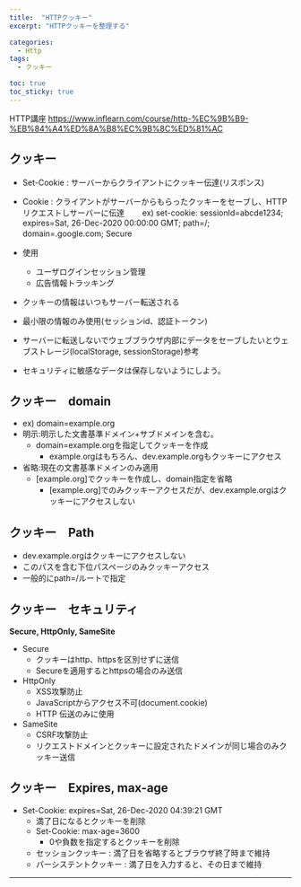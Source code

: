```yaml
---
title:  "HTTPクッキー"
excerpt: "HTTPクッキーを整理する"

categories:
  - Http
tags:
  - クッキー

toc: true
toc_sticky: true
---
```


HTTP講座
<https://www.inflearn.com/course/http-%EC%9B%B9-%EB%84%A4%ED%8A%B8%EC%9B%8C%ED%81%AC>

## クッキー
- Set-Cookie : サーバーからクライアントにクッキー伝達(リスポンス)  
- Cookie : クライアントがサーバーからもらったクッキーをセーブし、HTTPリクエストしサーバーに伝達　　
ex)  set-cookie: sessionId=abcde1234; expires=Sat, 26-Dec-2020 00:00:00 GMT; path=/; domain=.google.com; Secure　　

- 使用
  - ユーザログインセッション管理
  - 広告情報トラッキング　　
- クッキーの情報はいつもサーバー転送される
- 最小限の情報のみ使用(セッションid、認証トークン)
- サーバーに転送しないでウェブブラウザ内部にデータをセーブしたいとウェブストレージ(localStorage, sessionStorage)参考
- セキュリティに敏感なデータは保存しないようにしよう。

## クッキー　domain
- ex) domain=example.org
- 明示:明示した文書基準ドメイン+サブドメインを含む。
  - domain=example.orgを指定してクッキーを作成
    - example.orgはもちろん、dev.example.orgもクッキーにアクセス
- 省略:現在の文書基準ドメインのみ適用
  - [example.org]でクッキーを作成し、domain指定を省略
    - [example.org]でのみクッキーアクセスだが、dev.example.orgはクッキーにアクセスしない


## クッキー　Path
-  dev.example.orgはクッキーにアクセスしない
- このパスを含む下位パスページのみクッキーアクセス
- 一般的にpath=/ルートで指定

## クッキー　セキュリティ
**Secure, HttpOnly, SameSite**

- Secure
  - クッキーはhttp、httpsを区別せずに送信
  - Secureを適用するとhttpsの場合のみ送信
- HttpOnly
  - XSS攻撃防止
  - JavaScriptからアクセス不可(document.cookie)
  - HTTP 伝送のみに使用
- SameSite
  - CSRF攻撃防止
  - リクエストドメインとクッキーに設定されたドメインが同じ場合のみクッキー送信

## クッキー　Expires, max-age
- Set-Cookie: expires=Sat, 26-Dec-2020 04:39:21 GMT
  - 満了日になるとクッキーを削除
  - Set-Cookie: max-age=3600
    - 0や負数を指定するとクッキーを削除
  - セッションクッキー : 満了日を省略するとブラウザ終了時まで維持  
  - パーシステントクッキー : 満了日を入力すると、その日まで維持



---